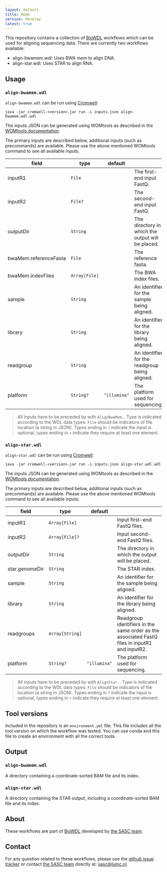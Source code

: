 ```yaml
---
layout: default
title: Home
version: develop
latest: true
---
```


This repository contains a collection of [BioWDL](https://github.com/biowdl)
workflows which can be used for aligning sequencing data. There are currently
two workflows available:
- align-bwamem.wdl: Uses BWA mem to align DNA.
- align-star.wdl: Uses STAR to align RNA.

## Usage

### `align-bwamem.wdl`
`align-bwamem.wdl` can be run using
[Cromwell](http://cromwell.readthedocs.io/en/stable/):
```
java -jar cromwell-<version>.jar run -i inputs.json align-bwamem.wdl.wdl
```

The inputs JSON can be generated using WOMtools as described in the [WOMtools
documentation](http://cromwell.readthedocs.io/en/stable/WOMtool/).

The primary inputs are described below, additional inputs (such as precommands)
are available. Please use the above mentioned WOMtools command to see all
available inputs.

| field | type | default | |
|-|-|-|-|
| inputR1 | `File` | | The first-end input FastQ. |
| inputR2 | `File?` | | The second-end input FastQ. |
| outputDir | `String` | | The directory in which the output will be placed. |
| bwaMem.referenceFasta | `File` | | The reference fasta. |
| bwaMem.indexFiles | `Array[File]` | | The BWA index files. |
| sample | `String` | | An identifier for the sample being aligned. |
| library | `String` | | An identifier for the library being aligned. |
| readgroup | `String` | | An identifier for the readgroup being aligned. |
| platform | `String?` | `"illumina"` | The platform used for sequencing. |

>All inputs have to be preceded by with `AlignBwaMem.`.
Type is indicated according to the WDL data types: `File` should be indicators
of file location (a string in JSON). Types ending in `?` indicate the input is
optional, types ending in `+` indicate they require at least one element.

### `align-star.wdl`
`align-star.wdl` can be run using
[Cromwell](http://cromwell.readthedocs.io/en/stable/):
```
java -jar cromwell-<version>.jar run -i inputs.json align-star.wdl.wdl
```

The inputs JSON can be generated using WOMtools as described in the [WOMtools
documentation](http://cromwell.readthedocs.io/en/stable/WOMtool/).

The primary inputs are described below, additional inputs (such as precommands)
are available. Please use the above mentioned WOMtools command to see all
available inputs.

| field | type | default | |
|-|-|-|-|
| inputR1 | `Array[File]` | |  Input first-end FastQ files. |
| inputR2 | `Array[File]?` | | Input second-end FastQ files. |
| outputDir | `String` | | The directory in which the output will be placed. |
| star.genomeDir | `String` | | The STAR index. |
| sample | `String` | | An identifier for the sample being aligned. |
| library | `String` | | An identifier for the library being aligned. |
| readgroups |`Array[String]` | | Readgroup identifiers in the same order as the associated FastQ files in inputR1 and inputR2. |
| platform | `String?` | `"illumina"` | The platform used for sequencing. |

>All inputs have to be preceded by with `AlignStar.`.
Type is indicated according to the WDL data types: `File` should be indicators
of file location (a string in JSON). Types ending in `?` indicate the input is
optional, types ending in `+` indicate they require at least one element.

## Tool versions
Included in the repository is an `environment.yml` file. This file includes
all the tool version on which the workflow was tested. You can use conda and
this file to create an environment with all the correct tools.

## Output
### `align-bwamem.wdl`
A directory containing a coordinate-sorted BAM file and its index.

### `align-star.wdl`
A directory containing the STAR output, including a coordinate-sorted BAM file
and its index.

## About
These workflows are part of [BioWDL](https://biowdl.github.io/)
developed by [the SASC team](http://sasc.lumc.nl/).

## Contact
<p>
  <!-- Obscure e-mail address for spammers -->
For any question related to these workflows, please use the
<a href='https://github.com/biowdl/aligning/issues'>github issue tracker</a>
or contact
 <a href='http://sasc.lumc.nl/'>the SASC team</a> directly at: <a href='&#109;&#97;&#105;&#108;&#116;&#111;&#58;&#115;&#97;&#115;&#99;&#64;&#108;&#117;&#109;&#99;&#46;&#110;&#108;'>
&#115;&#97;&#115;&#99;&#64;&#108;&#117;&#109;&#99;&#46;&#110;&#108;</a>.
</p>
